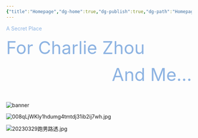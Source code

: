 ```yaml
---
{"title":"Homepage","dg-home":true,"dg-publish":true,"dg-path":"Homepage Fof Digital Garden.md","permalink":"/Homepage Fof Digital Garden/","tags":["gardenEntry"],"dgPassFrontmatter":true,"created":"2023-06-30T22:04:22.000+08:00","updated":"2023-06-30T22:04:22.000+08:00"}
---
```



<div class="title" style="color:#8db3e2">A Secret Place<p><font size="7" color="#8db3e2">For Charlie Zhou </font></p></div>
<div class="title" style="color:#8db3e2"><p><font size="7" color="#8db3e2"> <p align="right">And Me...</p></font></p></div>
<br>

![banner](/img/user/Attached/1/9/e/19e61b4b76ff9624db115f38c8c04b4757addbf7edb92eb03f2593fe2452a0c3.jpg)

![008qLjWKly1hdumg4tmtdj31ib2ij7wh.jpg](/img/user/Attached/Charlie/008qLjWKly1hdumg4tmtdj31ib2ij7wh.jpg)

![20230329跑男路透.jpg](/img/user/Attached/Charlie/20230329%E8%B7%91%E7%94%B7%E8%B7%AF%E9%80%8F.jpg)



